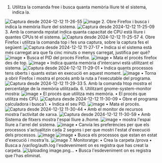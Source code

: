 1. Utilitza la comanda free i busca quanta memòria lliure té el sistema, indica la. 

![Captura desde 2024-12-12 11-26-55](https://github.com/user-attachments/assets/9d52cbd2-2a0c-4a9f-a194-25d020c30993)
![image](https://github.com/user-attachments/assets/749821e5-5b70-432d-a5d4-9b0475fad41a)
2. Obre Firefox i busca i indica la memòria lliure del sistema.
![Captura desde 2024-12-12 11-25-09](https://github.com/user-attachments/assets/1c10383b-d2fb-4a36-9fd0-357d122a9c82)
3. Amb la comanda mpstat indica quanta capacitat de CPU està lliure i  quantes CPUs té el sistema. 
![Captura desde 2024-12-12 11-25-57](https://github.com/user-attachments/assets/ba031740-dca9-42b6-a570-77f83eed112f)
4. Obre Firefox i utilitza la comanda top i fes una captura, sobre la captura fes  el següent: 
![Captura desde 2024-12-12 11-27-17](https://github.com/user-attachments/assets/bd052ab1-1c47-4ce5-8629-f94d180d2fe8)
• Indica si el sistema està més carregat ara que fa cinc minuts o menys  carregat, justifica per què? 
![image](https://github.com/user-attachments/assets/1640075b-7697-46a5-9c3c-8a37f308a552)
• Busca el PID del procés Firefox. 
![image](https://github.com/user-attachments/assets/3d9f2b59-555a-4f34-9ff2-acb74a284619)
• Mata el procés firefox des de top. 
![image](https://github.com/user-attachments/assets/0194d750-1a4e-4dcf-af04-3a6936aaff86)
• Indica quanta memòria d'intercanvi està utilitzant el sistema. 
![Captura desde 2024-12-12 11-29-01](https://github.com/user-attachments/assets/6117a988-d955-444a-880a-2889ee83a3c0)
• Indica quants processos tens oberts i quants estan en execució en  aquest moment. 
![image](https://github.com/user-attachments/assets/f23ce37f-9c9c-4c00-bd98-f98de2a908c2)
• Torna a obrir Firefox i mostra el procés amb la ruta a l'executable del  programa. 
![Captura desde 2024-12-12 11-29-33](https://github.com/user-attachments/assets/42a17ad1-1fc2-406d-9f89-2dc1809326cb)
5. Amb la comanda htop mostra el percentatge de la memòria utilitzada. 6. Utilitzant gnome-system-monitor mostra: 
![image](https://github.com/user-attachments/assets/813fb9a1-ce89-482d-b159-46aa4af9d639)
• El procés que utilitza més memòria. 
• El procés que utilitza més CPU. 
![Captura desde 2024-12-12 11-30-09](https://github.com/user-attachments/assets/db44b4ac-ce60-4ad0-812e-1da9e507849f)
• Obre el programa calculadora i busca'l. 
• Indica el seu PID.
![image](https://github.com/user-attachments/assets/2544c9a7-6c1f-4288-b0e6-d7638e700aab)
• Mata el procés. 
![Captura desde 2024-12-12 11-30-44](https://github.com/user-attachments/assets/d922eccc-3d0d-45ca-b8d9-96031b73931d)
• Amb el monitor de recursos mostra l'activitat de xarxa. 
![Captura desde 2024-12-12 11-30-59](https://github.com/user-attachments/assets/41064ddb-bd7c-441b-8bdc-694a46066c63)
• Amb Sistema de fitxers mostra l'espai lliure a /home.
![image](https://github.com/user-attachments/assets/57059a84-0a06-438f-8c40-28e5e6fb3a0b)
• mostra l'espai lliure a l'arrel del sistema.
![image](https://github.com/user-attachments/assets/d218b587-2ede-4eac-9c17-beab3f85a6bb)
• Canvia les preferències per que els processos s'actualitzin cada 2  segons i per que mostri l'estat d'execució dels processos. 
![image](https://github.com/user-attachments/assets/313d4334-b210-4538-b6f9-a4231588d5d3)
![image](https://github.com/user-attachments/assets/21f15283-4ec7-460e-81d5-e133cf224cd0)
• Busca els processos que estan en estat d'execució i mostra'ls. 
![image](https://github.com/user-attachments/assets/42cc0fc1-b4ff-4828-a22d-4dbccdf34fdf)
7. Monitoratge: 
• Crea la carpeta /prova 
• Busca a /var/log/auth.log l'esdeveniment on es registra que has creat la  carpeta. 
![Uploading image.png…]()
• Busca l'esdeveniment on es registra que l'has eliminat. 

